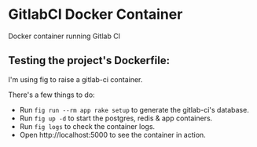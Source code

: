 GitlabCI Docker Container
================

Docker container running Gitlab CI

## Testing the project's Dockerfile:

I'm using fig to raise a gitlab-ci container.

There's a few things to do:

- Run `fig run --rm app rake setup` to generate the gitlab-ci's database.
- Run `fig up -d` to start the postgres, redis & app containers.
- Run `fig logs`  to check the container logs.
- Open http://localhost:5000 to see the container in action.
